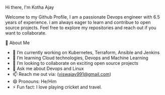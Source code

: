 Hi there, I'm Kotha Ajay

Welcome to my Github Profile, I am a passionate Devops engineer with 6.5 years of experience. i am always eager to learn and contribue to open source projects. Feel free to explore my repositories and reach out if you want to collaborate.

🚀 About Me

- 🔭 I’m currently working on Kubernetes, Terraform, Ansible and Jenkins
- 🌱 I’m  learning Cloud technologies, Devops and Machine Learning
- 👯 I’m looking to collaborate on exciting open source projects
- 💬 Ask me about Devops and Linux
- 📫 Reach me out via: (viswajay991@gmail.com)
- 😄 Pronouns: He/Him
- ⚡ Fun fact: I love playing cricket and travel.
